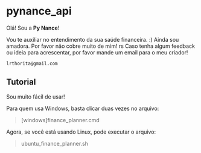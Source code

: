 # pynance_api
Olá! Sou a **Py Nance**!

Vou te auxiliar no entendimento da sua saúde financeira. :)
Ainda sou amadora. Por favor não cobre muito de mim! rs
Caso tenha algum feedback ou ideia para acrescentar, por favor mande um email para o meu criador!

`lrthorita@gmail.com`

## Tutorial
Sou muito fácil de usar!

Para quem usa Windows, basta clicar duas vezes no arquivo:
> [windows]finance_planner.cmd


Agora, se você está usando Linux, pode executar o arquivo:
> ubuntu_finance_planner.sh
